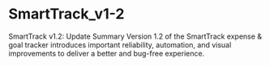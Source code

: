 # SmartTrack_v1-2
SmartTrack v1.2: Update Summary Version 1.2 of the SmartTrack expense &amp; goal tracker introduces important reliability, automation, and visual improvements to deliver a better and bug-free experience.
